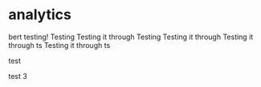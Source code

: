 # analytics
bert testing!
Testing
Testing it through
Testing
Testing it through
Testing it through
ts
Testing it through
ts

test

test 3
